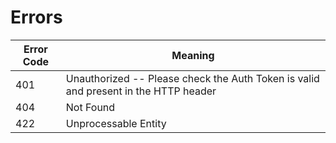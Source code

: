 # Errors

Error Code | Meaning
---------- | -------
401 | Unauthorized -- Please check the Auth Token is valid and present in the HTTP header
404 | Not Found
422 | Unprocessable Entity
